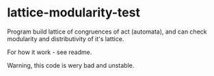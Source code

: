 # lattice-modularity-test
Program build lattice of congruences of act (automata), and can check modularity and distributivity of it's lattice.

For how it work - see readme.

Warning, this code is wery bad and unstable.

